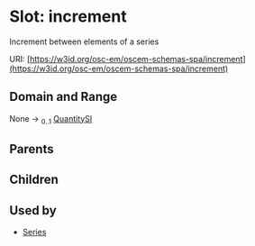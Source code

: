 
# Slot: increment

Increment between elements of a series

URI: [https://w3id.org/osc-em/oscem-schemas-spa/increment](https://w3id.org/osc-em/oscem-schemas-spa/increment)


## Domain and Range

None &#8594;  <sub>0..1</sub> [QuantitySI](QuantitySI.md)

## Parents


## Children


## Used by

 * [Series](Series.md)
